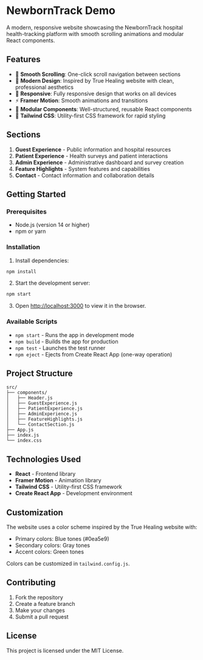 # NewbornTrack Demo

A modern, responsive website showcasing the NewbornTrack hospital health-tracking platform with smooth scrolling animations and modular React components.

## Features

- 🎯 **Smooth Scrolling**: One-click scroll navigation between sections
- 🎨 **Modern Design**: Inspired by True Healing website with clean, professional aesthetics
- 📱 **Responsive**: Fully responsive design that works on all devices
- ⚡ **Framer Motion**: Smooth animations and transitions
- 🧩 **Modular Components**: Well-structured, reusable React components
- 🎨 **Tailwind CSS**: Utility-first CSS framework for rapid styling

## Sections

1. **Guest Experience** - Public information and hospital resources
2. **Patient Experience** - Health surveys and patient interactions
3. **Admin Experience** - Administrative dashboard and survey creation
4. **Feature Highlights** - System features and capabilities
5. **Contact** - Contact information and collaboration details

## Getting Started

### Prerequisites

- Node.js (version 14 or higher)
- npm or yarn

### Installation

1. Install dependencies:
```bash
npm install
```

2. Start the development server:
```bash
npm start
```

3. Open [http://localhost:3000](http://localhost:3000) to view it in the browser.

### Available Scripts

- `npm start` - Runs the app in development mode
- `npm build` - Builds the app for production
- `npm test` - Launches the test runner
- `npm eject` - Ejects from Create React App (one-way operation)

## Project Structure

```
src/
├── components/
│   ├── Header.js
│   ├── GuestExperience.js
│   ├── PatientExperience.js
│   ├── AdminExperience.js
│   ├── FeatureHighlights.js
│   └── ContactSection.js
├── App.js
├── index.js
└── index.css
```

## Technologies Used

- **React** - Frontend library
- **Framer Motion** - Animation library
- **Tailwind CSS** - Utility-first CSS framework
- **Create React App** - Development environment

## Customization

The website uses a color scheme inspired by the True Healing website with:
- Primary colors: Blue tones (#0ea5e9)
- Secondary colors: Gray tones
- Accent colors: Green tones

Colors can be customized in `tailwind.config.js`.

## Contributing

1. Fork the repository
2. Create a feature branch
3. Make your changes
4. Submit a pull request

## License

This project is licensed under the MIT License.
